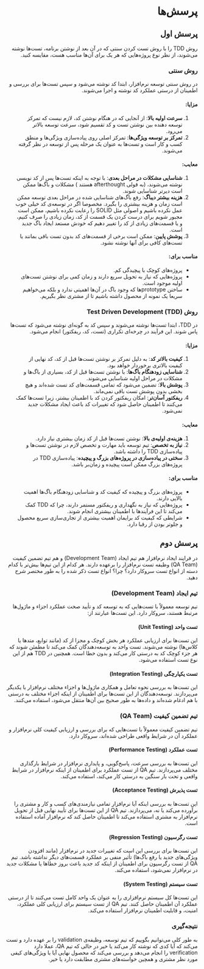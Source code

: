 <div dir="rtl">

# پرسش‌ها

## پرسش اول

روش TDD را با روش تست کردن سنتی که در آن بعد از نوشتن برنامه، تست‌ها نوشته می‌شوند،
از نظر نوع پروژه‌هایی که هر یک برای آن‌ها مناسب هست، مقایسه کنید.


### روش سنتی
در روش سنتی توسعه نرم‌افزار، ابتدا کد نوشته می‌شود و سپس تست‌ها برای بررسی و اطمینان از درستی عملکرد کد نوشته و اجرا می‌شوند.

#### مزایا:
1. **سرعت اولیه بالا**: از آنجایی که در هنگام نوشتن کد، لازم نیست که تمرکز توسعه دهنده بین نوشتن تست و کد تقسیم شود،
سرعت توسعه بالاتر می‌رود.
2. **تمرکز بر توسعه ویژگی‌ها**: تمرکز اصلی روی پیاده‌سازی ویژگی‌ها و منطق کسب و کار است و
تست‌ها به عنوان یک مرحله پس از توسعه در نظر گرفته می‌شوند.

#### معایب:
1.  **شناسایی مشکلات در مراحل بعدی**: با توجه به اینکه تست‌ها پس از کد نویسی نوشته می‌شوند،
    (به قولی afterthought هستند )
مشکلات و باگ‌ها ممکن است دیرتر شناسایی شوند.
2. **هزینه بیشتر دیباگ**: رفع باگ‌های شناسایی شده در مراحل بعدی توسعه ممکن است زمان و هزینه بیشتری را بگیرد.
مخصوصا اگر در توسعه‌ی کد خیلی خوب عمل نکرده باشیم و اصولی مثل SOLID را رعایت نکرده باشیم،
ممکن است مجبور شویم برای درست کردن یک قسمت از کد، زمان زیادی را صرف کنیم، و یا قسمت‌های زیادی از کد را تغییر دهیم
که خودش مستعد ایجاد باگ جدید است.
3. **پوشش پایین**: ممکن است برخی از قسمت‌های کد بدون تست باقی بمانند یا تست‌های کافی برای آنها نوشته نشود.

#### مناسب برای:
- پروژه‌های کوچک با پیچیدگی کم.
- پروژه‌هایی که نیاز به تحویل سریع دارند و زمان کمی برای نوشتن تست‌های اولیه موجود است.
- ساختن prototypeها که وجود باگ در آن‌ها اهمیتی ندارد و بلکه می‌خواهیم سریعا یک نمونه از محصول داشته باشیم
تا از مشتری نظر بگیریم.

### روش Test Driven Development (TDD)
در TDD، ابتدا تست‌ها نوشته می‌شوند و سپس کد به گونه‌ای نوشته می‌شود که تست‌ها پاس شوند.
این فرآیند در چرخه‌ای تکراری (تست، کد، ریفکتور) انجام می‌شود.

#### مزایا:
1. **کیفیت بالاتر کد**: به دلیل تمرکز بر نوشتن تست‌ها قبل از کد، کد نهایی از کیفیت بالاتری برخوردار خواهد بود.
2. **شناسایی زودهنگام باگ‌ها**: با نوشتن تست‌ها قبل از کد، بسیاری از باگ‌ها و مشکلات در مراحل اولیه شناسایی می‌شوند.
3. **پوشش بالا**: تضمین می‌شود که تمامی قسمت‌های کد تست شده‌اند و هیچ بخشی بدون پوشش تست باقی نمی‌ماند.
4. **ریفکتور آسان‌تر**: امکان ریفکتور کردن کد با اطمینان بیشتر،
زیرا تست‌ها کمک می‌کنند تا اطمینان حاصل شود که تغییرات کد باعث ایجاد مشکلات جدید نمی‌شود.

#### معایب:
1. **هزینه‌ی اولیه‌ی بالا**: نوشتن تست‌ها قبل از کد زمان بیشتری نیاز دارد.
2. **نیاز به تخصص**: تیم توسعه باید مهارت و تخصص لازم در نوشتن تست‌ها و پیاده‌سازی TDD را داشته باشد.
3. **سختی در پیاده‌سازی در پروژه‌های بزرگ و پیچیده**: پیاده‌سازی TDD در پروژه‌های بزرگ ممکن است پیچیده و زمان‌بر باشد.

#### مناسب برای:
- پروژه‌های بزرگ و پیچیده که کیفیت کد و شناسایی زودهنگام باگ‌ها اهمیت بالایی دارند.
- پروژه‌هایی که نیاز به نگهداری و ریفکتور مستمر دارند، چرا که TDD کمک می‌کند تا این فرآیندها با اطمینان بیشتری انجام شوند.
- شرایطی که کیفیت کد برایمان اهمیت بیشتری از تجاری‌سازی سریع محصول و جلوتر بودن از رقبا دارد.

## پرسش دوم

در فرایند ایجاد نرم‌افزار هم تیم ایجاد (Development Team) و هم تیم تضمین کیفیت (QA Team) وظیفه تست نرم‌افزار را برعهده دارند. 
هر کدام از این تیم‌ها بیش‌تر با کدام دسته از انواع تست سروکار دارد؟ چرا؟ انواع تست ذکر شده را به طور مختصر شرح دهید.

### تیم ایجاد (Development Team)

تیم توسعه معمولاً با تست‌هایی که به توسعه کد و تأیید صحت عملکرد اجزاء و ماژول‌ها مرتبط هستند، سروکار دارد. این تست‌ها عبارتند از:

#### تست واحد (Unit Testing) 

این تست‌ها برای ارزیابی عملکرد هر بخش کوچک و مجزا از کد (مانند توابع، متدها یا کلاس‌ها) نوشته می‌شوند.
تست واحد به توسعه‌دهندگان کمک می‌کند تا مطمئن شوند که هر جزء کوچک کد به درستی کار می‌کند و بدون خطا است.
همچنین در TDD هم از این نوع تست استفاده می‌شود.

#### تست یکپارچگی (Integration Testing)
این تست‌ها به بررسی نحوه تعامل و همکاری ماژول‌ها و اجزاء مختلف نرم‌افزار با یکدیگر می‌پردازند.
توسعه‌دهندگان از این تست‌ها برای اطمینان از اینکه اجزاء مختلف به درستی با هم ادغام شده‌اند 
و داده‌ها به طور صحیح بین آن‌ها منتقل می‌شود، استفاده می‌کنند.

### تیم تضمین کیفیت (QA Team)

تیم تضمین کیفیت معمولاً با تست‌هایی که برای بررسی و ارزیابی کیفیت کلی نرم‌افزار و عملکرد آن در شرایط واقعی طراحی شده‌اند،
سروکار دارد.

#### تست عملکرد (Performance Testing)

این تست‌ها به بررسی سرعت، پاسخ‌گویی، و پایداری نرم‌افزار در شرایط بارگذاری مختلف می‌پردازند.
تیم QA از تست عملکرد برای اطمینان از اینکه نرم‌افزار در شرایط واقعی و تحت بار سنگین به درستی کار می‌کند، استفاده می‌کند.

#### تست پذیرش (Acceptance Testing)
این تست‌ها به بررسی اینکه آیا نرم‌افزار تمامی نیازمندی‌های کسب و کار و مشتری را برآورده می‌کند یا نه، می‌پردازند.
تیم QA از این تست‌ها برای تأیید نهایی قبل از تحویل نرم‌افزار به مشتری استفاده می‌کند 
تا اطمینان حاصل کند که نرم‌افزار آماده استفاده است.

#### تست رگرسیون (Regression Testing)
این تست‌ها برای بررسی این است که تغییرات جدید در نرم‌افزار 
(مانند افزودن ویژگی‌های جدید یا رفع باگ‌ها) تأثیر منفی بر عملکرد قسمت‌های دیگر نداشته باشد.
تیم QA از تست رگرسیون برای اطمینان از اینکه کد جدید باعث بروز خطاها یا مشکلات جدید در نرم‌افزار نمی‌شود، استفاده می‌کند.

#### تست سیستم (System Testing)
این تست‌ها کل سیستم نرم‌افزاری را به عنوان یک واحد کامل تست می‌کنند تا از درستی عملکرد آن اطمینان حاصل کنند.
تیم QA از تست سیستم برای ارزیابی کلی عملکرد، امنیت، و قابلیت اطمینان نرم‌افزار استفاده می‌کند.

### نتیجه‌گیری

به طور کلی می‌توانیم بگوییم که تیم توسعه، وظیفه‌ی validation را بر عهده دارد و تست می‌کند که آیا کدی که نوشته کار می‌کند یا خیر
در حالی که تیم QA، عملا دارد verification را انجام می‌دهد و بررسی می‌کند که محصول نهایی آیا با ویژگی‌های کیفی مورد نظر مشتری
و همچین خواسته‌های مشتری مطابقت دارد یا خیر.

</div>